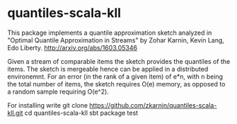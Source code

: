 # quantiles-scala-kll

This package implements a quantile approximation sketch analyzed in  "Optimal Quantile Approximation in Streams" by Zohar Karnin, Kevin Lang, Edo Liberty.
http://arxiv.org/abs/1603.05346

Given a stream of comparable items the sketch provides the quantiles of the items. The sketch is mergeable hence can be applied in a distributed environemnt.
For an error (in the rank of a given item) of e*n, with n being the total number of items, the sketch requires O(e) memory, as opposed to a random sample requiring O(e^2).

For installing write
git clone https://github.com/zkarnin/quantiles-scala-kll.git
cd quantiles-scala-kll
sbt package test
